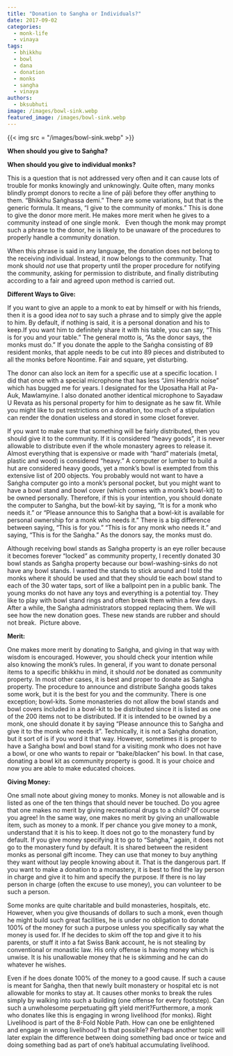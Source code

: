 ```yaml
---
title: "Donation to Sangha or Individuals?"
date: 2017-09-02
categories: 
  - monk-life
  - vinaya
tags: 
  - bhikkhu
  - bowl
  - dana
  - donation
  - monks
  - sangha
  - vinaya
authors: 
  - bksubhuti
image: /images/bowl-sink.webp
featured_image: /images/bowl-sink.webp
---
```


{{< img src = "/images/bowl-sink.webp" >}}

**When should you give to Saṅgha?**

**When should you give to individual monks?**

This is a question that is not addressed very often and it can cause lots of trouble for monks knowingly and unknowingly. Quite often, many monks blindly prompt donors to recite a line of pāḷi before they offer anything to them. “Bhikkhu Saṅghassa demi.” There are some variations, but that is the generic formula. It means, “I give to the community of monks.” This is done to give the donor more merit. He makes more merit when he gives to a community instead of one single monk.   Even though the monk may prompt such a phrase to the donor, he is likely to be unaware of the procedures to properly handle a community donation.

When this phrase is said in any language, the donation does not belong to the receiving individual. Instead, it now belongs to the community. That monk should _not_ use that property until the proper procedure for notifying the community, asking for permission to distribute, and finally distributing according to a fair and agreed upon method is carried out.

**Different Ways to Give:**

If you want to give an apple to a monk to eat by himself or with his friends, then it is a good idea _not_ to say such a phrase and to simply give the apple to him. By default, if nothing is said, it is a personal donation and his to keep.If you want him to definitely share it with his table, you can say, “This is for you and your table.” The general motto is, “As the donor says, the monks must do.” If you donate the apple to the Saṅgha consisting of 89 resident monks, that apple needs to be cut into 89 pieces and distributed to all the monks before Noontime. Fair and square, yet disturbing.

The donor can also lock an item for a specific use at a specific location. I did that once with a special microphone that has less “Jimi Hendrix noise” which has bugged me for years. I designated for the Uposatha Hall at Pa-Auk, Mawlamyine. I also donated another identical microphone to Sayadaw U Revata as his personal property for him to designate as he saw fit. While you might like to put restrictions on a donation, too much of a stipulation can render the donation useless and stored in some closet forever.

If you want to make sure that something will be fairly distributed, then you should give it to the community. If it is considered “heavy goods”, it is never allowable to distribute even if the whole monastery agrees to release it. Almost everything that is expensive or made with “hard” materials (metal, plastic and wood) is considered “heavy.” A computer or lumber to build a hut are considered heavy goods, yet a monk’s bowl is exempted from this extensive list of 200 objects. You probably would not want to have a Saṅgha computer go into a monk’s personal pocket, but you might want to have a bowl stand and bowl cover (which comes with a monk’s bowl-kit) to be owned personally. Therefore, if this is your intention, you should donate the computer to Saṅgha, but the bowl-kit by saying, “It is for a monk who needs it.” or “Please announce this to Saṅgha that a bowl-kit is available for personal ownership for a monk who needs it.” There is a big difference between saying, “This is for you.” “This is for any monk who needs it.” and saying, “This is for the Saṅgha.” As the donors say, the monks must do.

Although receiving bowl stands as Saṅgha property is an eye roller because it becomes forever “locked” as community property, I recently donated 30 bowl stands as Saṅgha property because our bowl-washing-sinks do not have any bowl stands. I wanted the stands to stick around and I told the monks where it should be used and that they should tie each bowl stand to each of the 30 water taps, sort of like a ballpoint pen in a public bank. The young monks do not have any toys and everything is a potential toy. They like to play with bowl stand rings and often break them within a few days. After a while, the Saṅgha administrators stopped replacing them. We will see how the new donation goes. These new stands are rubber and should not break.  Picture above.

**Merit:**

One makes more merit by donating to Saṅgha, and giving in that way with wisdom is encouraged. However, you should check your intention while also knowing the monk’s rules. In general, if you want to donate personal items to a specific bhikkhu in mind, it should _not_ be donated as community property. In most other cases, it is best and proper to donate as Saṅgha property. The procedure to announce and distribute Saṅgha goods takes some work, but it is the best for you and the community. There is one exception; bowl-kits. Some monasteries do not allow the bowl stands and bowl covers included in a bowl-kit to be distributed since it is listed as one of the 200 items not to be distributed. If it is intended to be owned by a monk, one should donate it by saying “Please announce this to Saṅgha and give it to the monk who needs it”. Technically, it is not a Saṅgha donation, but it sort of is if you word it that way. However, sometimes it is proper to have a Saṅgha bowl and bowl stand for a visiting monk who does not have a bowl, or one who wants to repair or “bake/blacken” his bowl. In that case, donating a bowl kit as community property is good. It is your choice and now you are able to make educated choices.

**Giving Money:**

One small note about giving money to monks. Money is not allowable and is listed as one of the ten things that should never be touched. Do you agree that one makes no merit by giving recreational drugs to a child? Of course you agree! In the same way, one makes no merit by giving an unallowable item, such as money to a monk. If per chance you give money to a monk, understand that it is his to keep. It does not go to the monastery fund by default. If you give money specifying it to go to “Saṅgha,” again, it does not go to the monastery fund by default. It is shared between the resident monks as personal gift income. They can use that money to buy anything they want without lay people knowing about it. That is the dangerous part. If you want to make a donation to a monastery, it is best to find the lay person in charge and give it to him and specify the purpose. If there is no lay person in charge (often the excuse to use money), you can volunteer to be such a person.

Some monks are quite charitable and build monasteries, hospitals, etc. However, when you give thousands of dollars to such a monk, even though he might build such great facilities, he is under no obligation to donate 100% of the money for such a purpose unless you specifically say what the money is used for. If he decides to skim off the top and give it to his parents, or stuff it into a fat Swiss Bank account, he is not stealing by conventional or monastic law. His only offense is having money which is unwise. It is his unallowable money that he is skimming and he can do whatever he wishes.

Even if he does donate 100% of the money to a good cause. If such a cause is meant for Saṅgha, then that newly built monastery or hospital etc is not allowable for monks to stay at. It causes other monks to break the rules simply by walking into such a building (one offense for every footstep). Can such a unwholesome perpetuating gift yield merit?Furthermore, a monk who donates like this is engaging in wrong livelihood (for monks). Right Livelihood is part of the 8-Fold Noble Path. How can one be enlightened and engage in wrong livelihood? Is that possible? Perhaps another topic will later explain the difference between doing something bad once or twice and doing something bad as part of one’s habitual accumulating livelihood.
